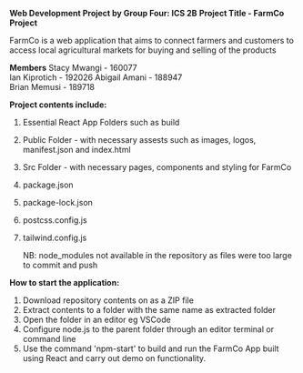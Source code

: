 **Web Development Project by Group Four: ICS 2B**
**Project Title - FarmCo Project**

<p>FarmCo is a web application that aims to connect farmers and customers to access local agricultural markets for buying and selling of the products</p>

**Members**
Stacy Mwangi - 160077	
Ian Kiprotich - 192026
Abigail Amani - 188947	
Brian Memusi - 189718

**Project contents include:**
1. Essential React App Folders such as build
2. Public Folder - with necessary assests such as images, logos, manifest.json and index.html
3. Src Folder - with necessary pages, components and styling for FarmCo
4. package.json
5. package-lock.json
6. postcss.config.js
7. tailwind.config.js

   NB: node_modules not available in the repository as files were too large to commit and push

**How to start the application:**
1. Download repository contents on as a ZIP file
2. Extract contents to a folder with the same name as extracted folder
3. Open the folder in an editor eg VSCode
4. Configure node.js to the parent folder through an editor terminal or command line
5. Use the command 'npm-start' to build and run the FarmCo App built using React and carry out demo on functionality.
